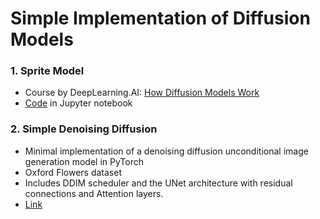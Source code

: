 # Simple Implementation of Diffusion Models

### 1. Sprite Model
- Course by DeepLearning.AI: [How Diffusion Models Work](https://www.deeplearning.ai/short-courses/how-diffusion-models-work/)
- [Code](https://github.com/Ryota-Kawamura/How-Diffusion-Models-Work/tree/main) in Jupyter notebook

### 2. Simple Denoising Diffusion
- Minimal implementation of a denoising diffusion unconditional image generation model in PyTorch
- Oxford Flowers dataset
- Includes DDIM scheduler and the UNet architecture with residual connections and Attention layers.
- [Link](https://github.com/filipbasara0/simple-diffusion)
